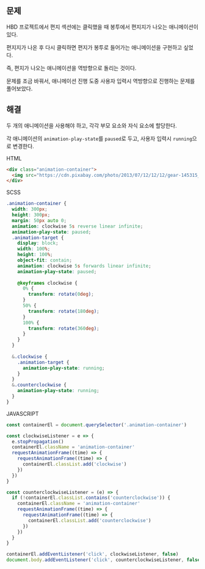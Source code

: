 ## 문제

HBD 프로젝트에서 편지 섹션에는 클릭했을 때 봉투에서 편지지가 나오는 애니메이션이 있다.

편지지가 나온 후 다시 클릭하면 편지가 봉투로 들어가는 애니메이션을 구현하고 싶었다.

즉, 편지가 나오는 애니메이션을 역방향으로 돌리는 것이다.

문제를 조금 바꿔서, 애니메이션 진행 도중 사용자 입력시 역방향으로 진행하는 문제를 풀어보았다.

## 해결

두 개의 애니메이션을 사용해야 하고, 각각 부모 요소와 자식 요소에 할당한다.

각 애니메이션의 `animation-play-state`를 `paused`로 두고, 사용자 입력시 `running`으로 변경한다.

HTML
```html
<div class="animation-container">
  <img src="https://cdn.pixabay.com/photo/2013/07/12/12/12/gear-145315_1280.png" alt="톱니바퀴" class='animation-target'>  
</div>
```

SCSS
```scss
.animation-container {
  width: 300px;
  height: 300px;
  margin: 50px auto 0;
  animation: clockwise 5s reverse linear infinite;
  animation-play-state: paused;
  .animation-target {
    display: block;
    width: 100%;
    height: 100%;
    object-fit: contain;
    animation: clockwise 5s forwards linear infinite;
    animation-play-state: paused;
    
    @keyframes clockwise {
      0% {
        transform: rotate(0deg);
      }
      50% {
        transform: rotate(180deg);
      }
      100% {
        transform: rotate(360deg);
      }
    }
  }
  
  &.clockwise {
    .animation-target {
      animation-play-state: running;
    }
  }
  &.counterclockwise {
    animation-play-state: running;
  }
}

```

JAVASCRIPT
```javascript
const containerEl = document.querySelector('.animation-container')

const clockwiseListener = e => {
  e.stopPropagation()
  containerEl.className = 'animation-container'
  requestAnimationFrame((time) => {
    requestAnimationFrame((time) => {
      containerEl.classList.add('clockwise')
    })
  })
}

const counterclockwiseListener = (e) => {
  if (!containerEl.classList.contains('counterclockwise')) {
    containerEl.className = 'animation-container'
    requestAnimationFrame((time) => {
      requestAnimationFrame((time) => {
        containerEl.classList.add('counterclockwise')  
      })
    })
  }
}

containerEl.addEventListener('click', clockwiseListener, false)
document.body.addEventListener('click', counterclockwiseListener, false)
```

